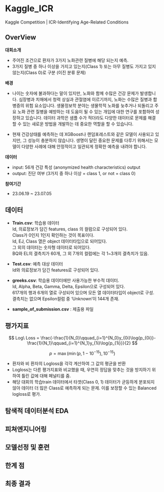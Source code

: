 # Kaggle_ICR
Kaggle Competition | ICR-Identifying Age-Related Conditions

## OverView

**대회소개**
- 주어진 조건으로 환자가 3가지 노화관련 질병에 해당 되는지 예측.
- 3가지 질병 중 하나 이상을 가지고 있는지(Class 1) 또는 아무 질병도 가지고 있지 않는지(Class 0)로 구분 (이진 분류 문제)

**배경**
- 나이는 숫자에 불과하다는 말이 있지만, 노화와 함께 수많은 건강 문제가 발생합니다. 심장병과 치매에서 청력 상실과 관절염에 이르기까지, 노화는 수많은 질병과 합병증의 위험 요소입니다. 생물정보학 분야는 생물학적 노화를 늦추거나 되돌리고 주요 노화 관련 질병을 예방하는 데 도움이 될 수 있는 개입에 대한 연구를 포함하여 성장하고 있습니다. 데이터 과학은 샘플 수가 적더라도 다양한 데이터로 문제를 해결할 수 있는 새로운 방법을 개발하는 데 중요한 역할을 할 수 있습니다.

- 현재 건강상태를 예측하는 데 XGBoost나 랜덤포레스트와 같은 모델이 사용되고 있지만, 그 성능이 충분하지 않습니다. 생명이 달린 중요한 문제를 다루기 위해서는 모델이 다양한 사례에 대해 안정적이고 일관되게 정확한 예측을 내려야 합니다.

**데이터**
- input: 56개 건강 특성 (anonymized health characteristics)
output
- output: 진단 여부 (3가지 중 하나 이상 = class 1, or not = class 0)

**참여기간**
- 23.06.19 ~ 23.07.05


## 데이터
- **Train.csv**: 학습용 데이터 
<br> Id, 의료정보가 담긴 features, class 의 컬럼으로 구성되어 있다.
<br> Class가 0인지 1인지 확인하는 것이 목표이다.
<br> Id, EJ, Class 열은 object 데이터타입으로 되어있다.
<br> 그 외의 데이터는 숫자형 데이터로 되어있다.
<br> BQ와 EL의 결측치가 60개, 그 외 7개의 컬럼에는 각 1~3개의 결측치가 있음.

- **Test.csv**: 예측 대상 데이터 
<br> Id와 의료정보가 담긴 features로 구성되어 있다.

- **greeks.csv**: 학습용 데이터에만 사용가능한 부수적 데이터.
<br> Id, Alpha, Beta, Gamma, Delta, Epsilon으로 구성되어 있다.
<br> 617개의 행과 6개의 열로 구성되어 있으며 모든 열 데이터타입이 object로 구성.
<br> 결측치는 없으며 Epsilon컬럼 중 ‘Unknown’이 144개 존재.

- **sample_of_submission.csv** : 제출용 파일


## 평가지표

$$ Log\ Loss = \frac{-\frac{1}{N_0}\qquad_{i=1}^{N_0}y_{0i}\log{p_{0i}}-\frac{1}{N_1}\qquad_{i=1}^{N_1}y_{1i}\log{p_{1i}}}{2} $$

$$ p =\max(\min(p,1-10^{-15}), 10^{-15}) $$

- 환자와 비 환자의 Logloss을 각각 계산하여 그 값의 평균을 반환
- Logloss는 다른 평가지표와 비교했을 때, 우연히 정답을 맞추는 것을 방지하기 위하여 틀린 값에 대해 페널티를 줌.
- 해당 대회의 학습train 데이터에서 타겟(Class 0, 1) 데이터가 균등하게 분포되지 않아 데이터 더 많은 Class로 예측하게 되는 문제. 이를 보정할 수 있는 Balanced logloss로 평가.

## 탐색적 데이터분석 EDA

## 피쳐엔지니어링

## 모델선정 및 훈련

## 한계 점

## 최종 결과
